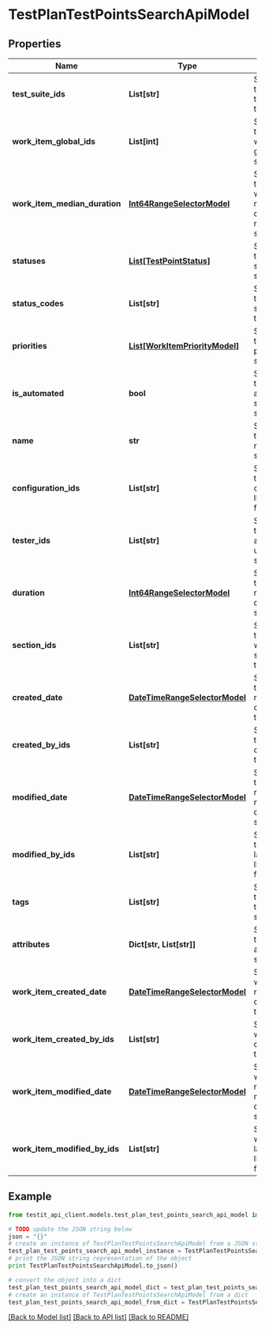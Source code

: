 # TestPlanTestPointsSearchApiModel


## Properties
Name | Type | Description | Notes
------------ | ------------- | ------------- | -------------
**test_suite_ids** | **List[str]** | Specifies a test point test suite IDs to search for | [optional] 
**work_item_global_ids** | **List[int]** | Specifies a test point work item global IDs to search for | [optional] 
**work_item_median_duration** | [**Int64RangeSelectorModel**](Int64RangeSelectorModel.md) | Specifies a test point work item median duration range to search for | [optional] 
**statuses** | [**List[TestPointStatus]**](TestPointStatus.md) | Specifies a test point statuses to search for | [optional] 
**status_codes** | **List[str]** | Specifies a test point status codes to search for | [optional] 
**priorities** | [**List[WorkItemPriorityModel]**](WorkItemPriorityModel.md) | Specifies a test point priorities to search for | [optional] 
**is_automated** | **bool** | Specifies a test point automation status to search for | [optional] 
**name** | **str** | Specifies a test point name to search for | [optional] 
**configuration_ids** | **List[str]** | Specifies a test point configuration IDs to search for | [optional] 
**tester_ids** | **List[str]** | Specifies a test point assigned user IDs to search for | [optional] 
**duration** | [**Int64RangeSelectorModel**](Int64RangeSelectorModel.md) | Specifies a test point range of duration to search for | [optional] 
**section_ids** | **List[str]** | Specifies a test point work item section IDs to search for | [optional] 
**created_date** | [**DateTimeRangeSelectorModel**](DateTimeRangeSelectorModel.md) | Specifies a test point range of creation date to search for | [optional] 
**created_by_ids** | **List[str]** | Specifies a test point creator IDs to search for | [optional] 
**modified_date** | [**DateTimeRangeSelectorModel**](DateTimeRangeSelectorModel.md) | Specifies a test point range of last modification date to search for | [optional] 
**modified_by_ids** | **List[str]** | Specifies a test point last editor IDs to search for | [optional] 
**tags** | **List[str]** | Specifies a test point tags to search for | [optional] 
**attributes** | **Dict[str, List[str]]** | Specifies a test point attributes to search for | [optional] 
**work_item_created_date** | [**DateTimeRangeSelectorModel**](DateTimeRangeSelectorModel.md) | Specifies a work item range of creation date to search for | [optional] 
**work_item_created_by_ids** | **List[str]** | Specifies a work item creator IDs to search for | [optional] 
**work_item_modified_date** | [**DateTimeRangeSelectorModel**](DateTimeRangeSelectorModel.md) | Specifies a work item range of last modification date to search for | [optional] 
**work_item_modified_by_ids** | **List[str]** | Specifies a work item last editor IDs to search for | [optional] 

## Example

```python
from testit_api_client.models.test_plan_test_points_search_api_model import TestPlanTestPointsSearchApiModel

# TODO update the JSON string below
json = "{}"
# create an instance of TestPlanTestPointsSearchApiModel from a JSON string
test_plan_test_points_search_api_model_instance = TestPlanTestPointsSearchApiModel.from_json(json)
# print the JSON string representation of the object
print TestPlanTestPointsSearchApiModel.to_json()

# convert the object into a dict
test_plan_test_points_search_api_model_dict = test_plan_test_points_search_api_model_instance.to_dict()
# create an instance of TestPlanTestPointsSearchApiModel from a dict
test_plan_test_points_search_api_model_from_dict = TestPlanTestPointsSearchApiModel.from_dict(test_plan_test_points_search_api_model_dict)
```
[[Back to Model list]](../README.md#documentation-for-models) [[Back to API list]](../README.md#documentation-for-api-endpoints) [[Back to README]](../README.md)


